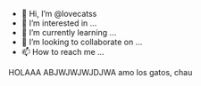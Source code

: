 - 👋 Hi, I’m @lovecatss
- 👀 I’m interested in ...
- 🌱 I’m currently learning ...
- 💞️ I’m looking to collaborate on ...
- 📫 How to reach me ...

<!---
lovecatss/lovecatss is a ✨ special ✨ repository because its `README.md` (this file) appears on your GitHub profile.
You can click the Preview link to take a look at your changes.
--->
HOLAAA ABJWJWJWJDJWA amo los gatos, chau
